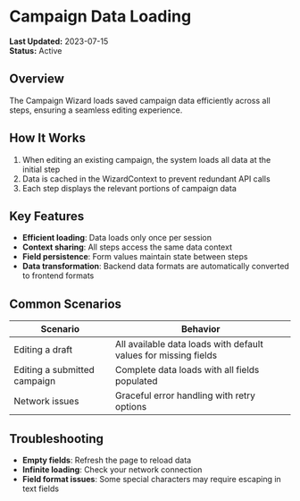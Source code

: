 # Campaign Data Loading

**Last Updated:** 2023-07-15  
**Status:** Active

## Overview

The Campaign Wizard loads saved campaign data efficiently across all steps, ensuring a seamless editing experience.

## How It Works

1. When editing an existing campaign, the system loads all data at the initial step
2. Data is cached in the WizardContext to prevent redundant API calls
3. Each step displays the relevant portions of campaign data

## Key Features

- **Efficient loading**: Data loads only once per session
- **Context sharing**: All steps access the same data context
- **Field persistence**: Form values maintain state between steps
- **Data transformation**: Backend data formats are automatically converted to frontend formats

## Common Scenarios

| Scenario                     | Behavior                                                        |
| ---------------------------- | --------------------------------------------------------------- |
| Editing a draft              | All available data loads with default values for missing fields |
| Editing a submitted campaign | Complete data loads with all fields populated                   |
| Network issues               | Graceful error handling with retry options                      |

## Troubleshooting

- **Empty fields**: Refresh the page to reload data
- **Infinite loading**: Check your network connection
- **Field format issues**: Some special characters may require escaping in text fields
